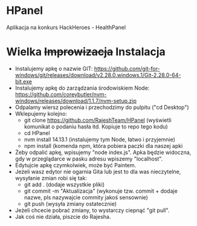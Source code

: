 # HPanel
Aplikacja na konkurs HackHeroes - HealthPanel

# Wielka ~~Improwizacja~~ Instalacja
- Instalujemy apkę o nazwie GIT: https://github.com/git-for-windows/git/releases/download/v2.28.0.windows.1/Git-2.28.0-64-bit.exe
- Instalujemy apkę do zarządzania środowiskiem Node: https://github.com/coreybutler/nvm-windows/releases/download/1.1.7/nvm-setup.zip
- Odpalamy wiersz polecenia i przechodzimy do pulpitu ("cd Desktop")
- Wklepujemy kolejno:
  - git clone https://github.com/RajeshTeam/HPanel (wyświetli komunikat o podaniu hasła itd. Kopiuje to repo tego kodu)
  - cd HPanel
  - nvm install 14.13.1 (instalujemy tym Node, łatwo i przyjemnie)
  - npm install (komenda npm, która pobiera paczki dla naszej apki
- Żeby odpalić apkę, wpisujemy "node index.js". Apka będzie widoczna, gdy w przeglądarce w pasku adresu wpiszemy "localhost".
- Edytujcie apkę czymkolwiek, może być Paintem.
- Jeżeli wasz edytor nie ogarnia Gita lub jest to dla was nieczytelne, wysyłanie zmian robi się tak:
  - git add . (dodaje wszystkie pliki)
  - git commit -m "Aktualizacja" (wykonuje tzw. commit + dodaje nazwe, pls nazywajcie commity jakoś sensownie)
  - git push (wysyła zmiany ostatecznie)
- Jeżeli chcecie pobrać zmiany, to wystarczy ciepnąć "git pull".
- Jak coś nie działa, piszcie do Rajesha.
